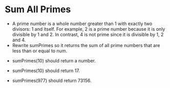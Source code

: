 #  Sum All Primes
- A prime number is a whole number greater than 1 with exactly two divisors: 1 and itself. For example, 2 is a prime number because it is only divisible by 1 and 2. In contrast, 4 is not prime since it is divisible by 1, 2 and 4. 
- Rewrite sumPrimes so it returns the sum of all prime numbers that are less than or equal to num.



* sumPrimes(10) should return a number.

* sumPrimes(10) should return 17.

* sumPrimes(977) should return 73156.